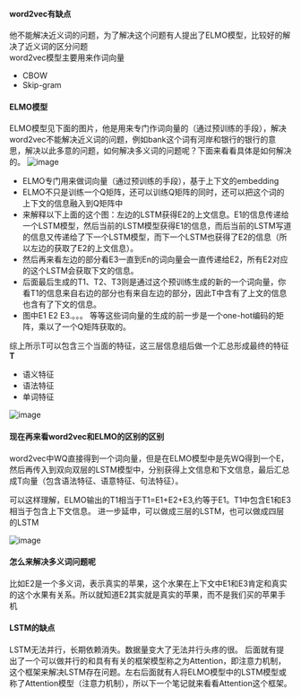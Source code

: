 #### word2vec有缺点
他不能解决近义词的问题，为了解决这个问题有人提出了ELMO模型，比较好的解决了近义词的区分问题    
word2vec模型主要用来作词向量    
* CBOW
* Skip-gram

#### ELMO模型
ELMO模型见下面的图片，他是用来专门作词向量的（通过预训练的手段），解决word2vec不能解决近义词的问题，例如bank这个词有河岸和银行的银行的意思，解决以此多意的问题，如何解决多义词的问题呢？下面来看看具体是如何解决的。
![image](https://github.com/RiversDong/DeepLearning/assets/45725241/a1294bce-7f83-4b11-93d4-fd5bde51fe04)


* ELMO专门用来做词向量（通过预训练的手段），基于上下文的embedding
* ELMO不只是训练一个Q矩阵，还可以训练Q矩阵的同时，还可以把这个词的上下文的信息融入到Q矩阵中
* 来解释以下上面的这个图：左边的LSTM获得E2的上文信息。E1的信息传递给一个LSTM模型，然后当前的LSTM模型获得E1的信息，而后当前的LSTM写道的信息又传递给了下一个LSTM模型，而下一个LSTM也获得了E2的信息（所以左边的获取了E2的上文信息）。
* 然后再来看左边的部分看E3一直到En的词向量会一直传递给E2，所有E2对应的这个LSTM会获取下文的信息。
* 后面最后生成的T1、T2、T3则是通过这个预训练生成的新的一个词向量，你看T1的信息来自右边的部分也有来自左边的部分，因此T中含有了上文的信息也含有了下文的信息。
* 图中E1 E2 E3.。。。 等等这些词向量的生成的前一步是一个one-hot编码的矩阵，乘以了一个Q矩阵获取的。

综上所示T可以包含三个当面的特征，这三层信息组后做一个汇总形成最终的特征**T**
* 语义特征
* 语法特征
* 单词特征
  
![image](https://github.com/RiversDong/DeepLearning/assets/45725241/b3c7a3cb-f439-4be5-a54b-9a460bae9384)

#### 现在再来看word2vec和ELMO的区别的区别
word2vec中WQ直接得到一个词向量，但是在ELMO模型中是先WQ得到一个E，然后再传入到双向双层的LSTM模型中，分别获得上文信息和下文信息，最后汇总成T向量（包含语法特征、语意特征、句法特征）。

可以这样理解，ELMO输出的T1相当于T1=E1+E2+E3,约等于E1。T1中包含E1和E3相当于包含上下文信息。
进一步延申，可以做成三层的LSTM，也可以做成四层的LSTM

![image](https://github.com/RiversDong/DeepLearning/assets/45725241/dd101344-47c3-461d-aa10-b64fa719fdf4)

#### 怎么来解决多义词问题呢
比如E2是一个多义词，表示真实的苹果，这个水果在上下文中E1和E3肯定和真实的这个水果有关系。所以就知道E2其实就是真实的苹果，而不是我们买的苹果手机

#### LSTM的缺点
LSTM无法并行，长期依赖消失。数据量变大了无法并行头疼的很。  后面就有提出了一个可以做并行的和具有有关的框架模型称之为Attention，即注意力机制，这个框架来解决LSTM存在问题。左右后面就有人将ELMO模型中的LSTM模型或称了Attention模型（注意力机制），所以下一个笔记就来看看Attention这个框架。




